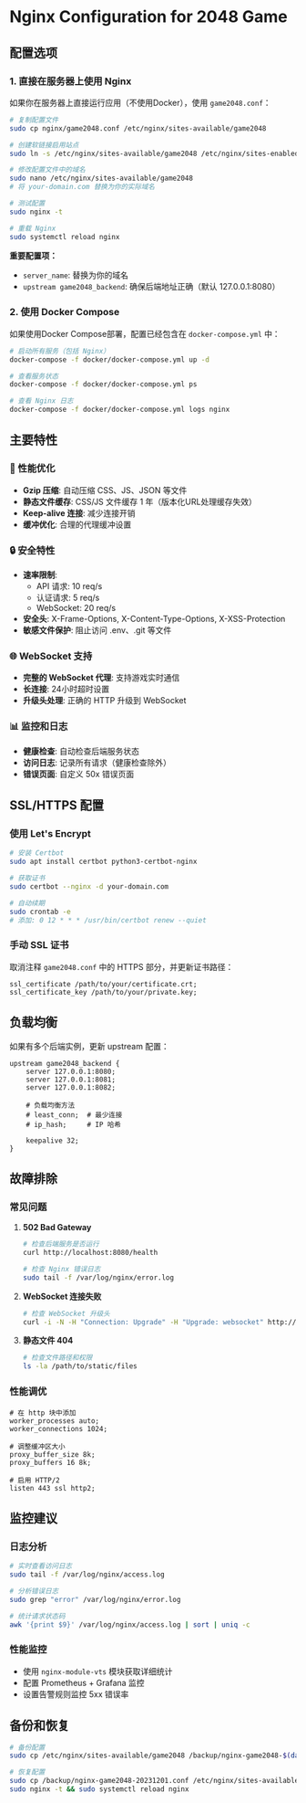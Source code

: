 # Nginx Configuration for 2048 Game

## 配置选项

### 1. 直接在服务器上使用 Nginx

如果你在服务器上直接运行应用（不使用Docker），使用 `game2048.conf`：

```bash
# 复制配置文件
sudo cp nginx/game2048.conf /etc/nginx/sites-available/game2048

# 创建软链接启用站点
sudo ln -s /etc/nginx/sites-available/game2048 /etc/nginx/sites-enabled/

# 修改配置文件中的域名
sudo nano /etc/nginx/sites-available/game2048
# 将 your-domain.com 替换为你的实际域名

# 测试配置
sudo nginx -t

# 重载 Nginx
sudo systemctl reload nginx
```

**重要配置项：**
- `server_name`: 替换为你的域名
- `upstream game2048_backend`: 确保后端地址正确（默认 127.0.0.1:8080）

### 2. 使用 Docker Compose

如果使用Docker Compose部署，配置已经包含在 `docker-compose.yml` 中：

```bash
# 启动所有服务（包括 Nginx）
docker-compose -f docker/docker-compose.yml up -d

# 查看服务状态
docker-compose -f docker/docker-compose.yml ps

# 查看 Nginx 日志
docker-compose -f docker/docker-compose.yml logs nginx
```

## 主要特性

### 🚀 性能优化
- **Gzip 压缩**: 自动压缩 CSS、JS、JSON 等文件
- **静态文件缓存**: CSS/JS 文件缓存 1 年（版本化URL处理缓存失效）
- **Keep-alive 连接**: 减少连接开销
- **缓冲优化**: 合理的代理缓冲设置

### 🔒 安全特性
- **速率限制**: 
  - API 请求: 10 req/s
  - 认证请求: 5 req/s  
  - WebSocket: 20 req/s
- **安全头**: X-Frame-Options, X-Content-Type-Options, X-XSS-Protection
- **敏感文件保护**: 阻止访问 .env、.git 等文件

### 🌐 WebSocket 支持
- **完整的 WebSocket 代理**: 支持游戏实时通信
- **长连接**: 24小时超时设置
- **升级头处理**: 正确的 HTTP 升级到 WebSocket

### 📊 监控和日志
- **健康检查**: 自动检查后端服务状态
- **访问日志**: 记录所有请求（健康检查除外）
- **错误页面**: 自定义 50x 错误页面

## SSL/HTTPS 配置

### 使用 Let's Encrypt

```bash
# 安装 Certbot
sudo apt install certbot python3-certbot-nginx

# 获取证书
sudo certbot --nginx -d your-domain.com

# 自动续期
sudo crontab -e
# 添加: 0 12 * * * /usr/bin/certbot renew --quiet
```

### 手动 SSL 证书

取消注释 `game2048.conf` 中的 HTTPS 部分，并更新证书路径：

```nginx
ssl_certificate /path/to/your/certificate.crt;
ssl_certificate_key /path/to/your/private.key;
```

## 负载均衡

如果有多个后端实例，更新 upstream 配置：

```nginx
upstream game2048_backend {
    server 127.0.0.1:8080;
    server 127.0.0.1:8081;
    server 127.0.0.1:8082;
    
    # 负载均衡方法
    # least_conn;  # 最少连接
    # ip_hash;     # IP 哈希
    
    keepalive 32;
}
```

## 故障排除

### 常见问题

1. **502 Bad Gateway**
   ```bash
   # 检查后端服务是否运行
   curl http://localhost:8080/health
   
   # 检查 Nginx 错误日志
   sudo tail -f /var/log/nginx/error.log
   ```

2. **WebSocket 连接失败**
   ```bash
   # 检查 WebSocket 升级头
   curl -i -N -H "Connection: Upgrade" -H "Upgrade: websocket" http://localhost/ws
   ```

3. **静态文件 404**
   ```bash
   # 检查文件路径和权限
   ls -la /path/to/static/files
   ```

### 性能调优

```nginx
# 在 http 块中添加
worker_processes auto;
worker_connections 1024;

# 调整缓冲区大小
proxy_buffer_size 8k;
proxy_buffers 16 8k;

# 启用 HTTP/2
listen 443 ssl http2;
```

## 监控建议

### 日志分析
```bash
# 实时查看访问日志
sudo tail -f /var/log/nginx/access.log

# 分析错误日志
sudo grep "error" /var/log/nginx/error.log

# 统计请求状态码
awk '{print $9}' /var/log/nginx/access.log | sort | uniq -c
```

### 性能监控
- 使用 `nginx-module-vts` 模块获取详细统计
- 配置 Prometheus + Grafana 监控
- 设置告警规则监控 5xx 错误率

## 备份和恢复

```bash
# 备份配置
sudo cp /etc/nginx/sites-available/game2048 /backup/nginx-game2048-$(date +%Y%m%d).conf

# 恢复配置
sudo cp /backup/nginx-game2048-20231201.conf /etc/nginx/sites-available/game2048
sudo nginx -t && sudo systemctl reload nginx
```
